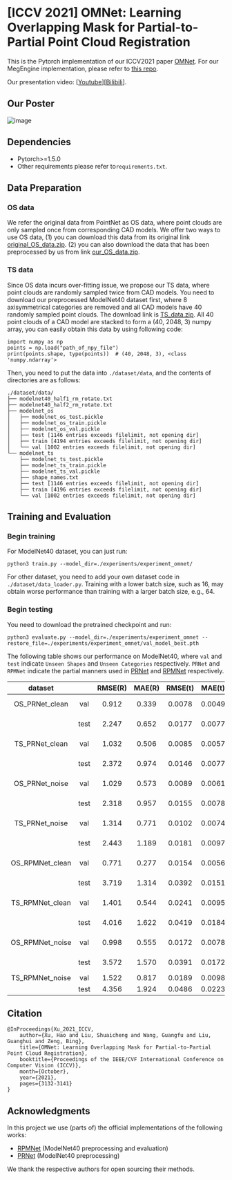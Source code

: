 # [ICCV 2021] OMNet: Learning Overlapping Mask for Partial-to-Partial Point Cloud Registration

This is the Pytorch implementation of our ICCV2021 paper [OMNet](https://openaccess.thecvf.com/content/ICCV2021/papers/Xu_OMNet_Learning_Overlapping_Mask_for_Partial-to-Partial_Point_Cloud_Registration_ICCV_2021_paper.pdf). For our MegEngine implementation, please refer to [this repo](https://github.com/megvii-research/OMNet).

Our presentation video: [[Youtube](https://www.youtube.com/watch?v=u2lTKsom8oU)][[Bilibili](https://www.bilibili.com/video/BV1Ef4y1J7XP/)].

## Our Poster

![image](./images/OMNet_poster.png)

## Dependencies

* Pytorch>=1.5.0
* Other requirements please refer to`requirements.txt`.

## Data Preparation

### OS data

We refer the original data from PointNet as OS data, where point clouds are only sampled once from corresponding CAD models. We offer two ways to use OS data, (1) you can download this data from its original link [original_OS_data.zip](http://modelnet.cs.princeton.edu/). (2) you can also download the data that has been preprocessed by us from link [our_OS_data.zip](https://drive.google.com/file/d/1rXnbXwD72tkeu8x6wboMP0X7iL9LiBPq/view?usp=sharing).

### TS data

Since OS data incurs over-fitting issue, we propose our TS data, where point clouds are randomly sampled twice from CAD models. You need to download our preprocessed ModelNet40 dataset first, where 8 axisymmetrical categories are removed and all CAD models have 40 randomly sampled point clouds. The download link is [TS_data.zip](https://drive.google.com/file/d/1DPBBI3Ulvp2Mx7SAZaBEyvADJzBvErFF/view?usp=sharing). All 40 point clouds of a CAD model are stacked to form a (40, 2048, 3) numpy array, you can easily obtain this data by using following code:

```
import numpy as np
points = np.load("path_of_npy_file")
print(points.shape, type(points))  # (40, 2048, 3), <class 'numpy.ndarray'>
```

Then, you need to put the data into `./dataset/data`, and the contents of directories are as follows:

```
./dataset/data/
├── modelnet40_half1_rm_rotate.txt
├── modelnet40_half2_rm_rotate.txt
├── modelnet_os
│   ├── modelnet_os_test.pickle
│   ├── modelnet_os_train.pickle
│   ├── modelnet_os_val.pickle
│   ├── test [1146 entries exceeds filelimit, not opening dir]
│   ├── train [4194 entries exceeds filelimit, not opening dir]
│   └── val [1002 entries exceeds filelimit, not opening dir]
└── modelnet_ts
    ├── modelnet_ts_test.pickle
    ├── modelnet_ts_train.pickle
    ├── modelnet_ts_val.pickle
    ├── shape_names.txt
    ├── test [1146 entries exceeds filelimit, not opening dir]
    ├── train [4196 entries exceeds filelimit, not opening dir]
    └── val [1002 entries exceeds filelimit, not opening dir]
```

## Training and Evaluation

### Begin training

For ModelNet40 dataset, you can just run:

```
python3 train.py --model_dir=./experiments/experiment_omnet/
```

For other dataset, you need to add your own dataset code in `./dataset/data_loader.py`. Training with a lower batch size, such as 16, may obtain worse performance than training with a larger batch size, e.g., 64.

### Begin testing

You need to download the pretrained checkpoint and run:

```
python3 evaluate.py --model_dir=./experiments/experiment_omnet --restore_file=./experiments/experiment_omnet/val_model_best.pth
```

The following table shows our performance on ModelNet40, where `val` and `test` indicate  `Unseen Shapes` and `Unseen Categories` respectively. `PRNet` and `RPMNet` indicate the partial manners used in [PRNet](https://arxiv.org/pdf/1910.12240.pdf) and [RPMNet](https://openaccess.thecvf.com/content_CVPR_2020/papers/Yew_RPM-Net_Robust_Point_Matching_Using_Learned_Features_CVPR_2020_paper.pdf) respectively.

|     dataset     |     | RMSE(R) | MAE(R) | RMSE(t) | MAE(t) | Error(R) | Error(t) |                                           checkpoint                                           |
| :-------------: | :--: | :-----: | :----: | :-----: | :----: | :------: | :------: | :---------------------------------------------------------------------------------------------: |
| OS_PRNet_clean | val |  0.912  | 0.339 | 0.0078 | 0.0049 |  0.639  |  0.0099  | [Google Drive](https://drive.google.com/file/d/1i6nsSPFriGYxD1rDGTpbtTBYmdQcT8St/view?usp=sharing) |
|                 | test |  2.247  | 0.652 | 0.0177 | 0.0077 |  1.241  |  0.0154  | [Google Drive](https://drive.google.com/file/d/1LTR4rCT4eQ6JXXOekeUjhXQpwhlh9NEY/view?usp=sharing) |
| TS_PRNet_clean | val |  1.032  | 0.506 | 0.0085 | 0.0057 |  0.984  |  0.0113  | [Google Drive](https://drive.google.com/file/d/1AdutxYe7FS88uoLMf7V6Mo9Tlb9hSDlF/view?usp=sharing) |
|                 | test |  2.372  | 0.974 | 0.0146 | 0.0077 |  1.892  |  0.0152  | [Google Drive](https://drive.google.com/file/d/1A-6xTPGPAbmnwbnt81NjhN6Mw9VMHmwN/view?usp=sharing) |
| OS_PRNet_noise | val |  1.029  | 0.573 | 0.0089 | 0.0061 |  1.077  |  0.0123  | [Google Drive](https://drive.google.com/file/d/1JbBlBW08PQrucbdpp-G-VlWdjlik6tO7/view?usp=sharing) |
|                 | test |  2.318  | 0.957 | 0.0155 | 0.0078 |  1.809  |  0.0156  | [Google Drive](https://drive.google.com/file/d/154xYpstuQJ0eDk3rqbDShg5P5b17xlry/view?usp=sharing) |
| TS_PRNet_noise | val |  1.314  | 0.771 | 0.0102 | 0.0074 |  1.490  |  0.0148  | [Google Drive](https://drive.google.com/file/d/1ZzetsjHC4POh8Irr1RfSl8boPJvCQFMx/view?usp=sharing) |
|                 | test |  2.443  | 1.189 | 0.0181 | 0.0097 |  2.311  |  0.0193  | [Google Drive](https://drive.google.com/file/d/1eHi9pzAmL3jrYGmv6X9xy-8U7hAw9OdI/view?usp=sharing) |
| OS_RPMNet_clean | val |  0.771  | 0.277 | 0.0154 | 0.0056 |  0.561  |  0.0122  | [Google Drive](https://drive.google.com/file/d/1_wGJTxaezFvb4xqABmFfrIR03Wq2c80U/view?usp=sharing) |
|                 | test |  3.719  | 1.314 | 0.0392 | 0.0151 |  2.659  |  0.0321  | [Google Drive](https://drive.google.com/file/d/1IQ0DZ_OmaZPErPqm4DJ4NBWfnt1d1YG5/view?usp=sharing) |
| TS_RPMNet_clean | val |  1.401  | 0.544 | 0.0241 | 0.0095 |  1.128  |  0.0202  | [Google Drive](https://drive.google.com/file/d/1IlUSzGoAXHzon5ZrwLPNBsTuICphhrAO/view?usp=sharing) |
|                 | test |  4.016  | 1.622 | 0.0419 | 0.0184 |  3.205  |  0.0394  | [Google Drive](https://drive.google.com/file/d/1NJZcfHoXlCFTMVz01ZACiiTMNUEW1QQC/view?usp=sharing) |
| OS_RPMNet_noise | val |  0.998  | 0.555 | 0.0172 | 0.0078 |  1.079  |  0.0167  | [Google Drive](https://drive.google.com/file/d/1LvhPwrtUs-A2AZWO1YgrvhgcxdZXTen-/view?usp=sharing) |
|                 | test |  3.572  | 1.570 | 0.0391 | 0.0172 |  3.073  |  0.0359  | [Google Drive](https://drive.google.com/file/d/1xnHcKikXs8D9UuGchwo3YK21vG86zRtp/view?usp=sharing) |
| TS_RPMNet_noise | val |  1.522  | 0.817 | 0.0189 | 0.0098 |  1.622  |  0.0208  |                                                -                                                |
|                 | test |  4.356  | 1.924 | 0.0486 | 0.0223 |  3.834  |  0.0476  |                                                -                                                |

## Citation

```
@InProceedings{Xu_2021_ICCV,
    author={Xu, Hao and Liu, Shuaicheng and Wang, Guangfu and Liu, Guanghui and Zeng, Bing},
    title={OMNet: Learning Overlapping Mask for Partial-to-Partial Point Cloud Registration},
    booktitle={Proceedings of the IEEE/CVF International Conference on Computer Vision (ICCV)},
    month={October},
    year={2021},
    pages={3132-3141}
}
```

## Acknowledgments

In this project we use (parts of) the official implementations of the following works:

* [RPMNet](https://github.com/yewzijian/RPMNet) (ModelNet40 preprocessing and evaluation)
* [PRNet](https://github.com/WangYueFt/prnet) (ModelNet40 preprocessing)

We thank the respective authors for open sourcing their methods.
